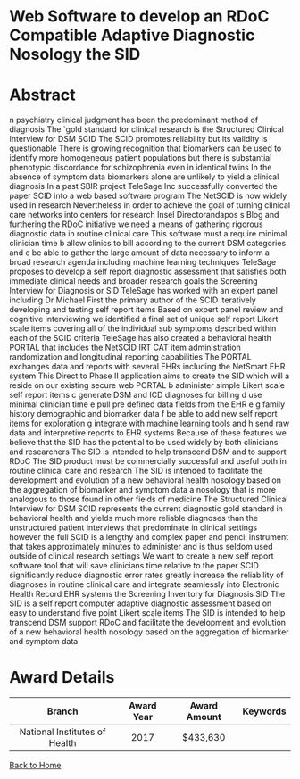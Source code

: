
Web Software to develop an RDoC Compatible Adaptive Diagnostic Nosology the SID
===============================================================================

# Abstract


n psychiatry  clinical judgment has been the predominant method of diagnosis  The `gold standard  for
clinical research is the Structured Clinical Interview for DSM    SCID     The SCID   promotes reliability  but
its validity is questionable  There is growing recognition that biomarkers can be used to identify more
homogeneous patient populations  but there is substantial phenotypic discordance for schizophrenia even in
identical twins  In the absence of symptom data  biomarkers alone are unlikely to yield a clinical diagnosis 
 In a past SBIR project  TeleSage Inc  successfully converted the paper SCID into a web based
software program  The NetSCID   is now widely used in research  Nevertheless  in order to achieve the goal
of  turning clinical care networks into centers for research   Insel  Directorandapos s Blog        and furthering the
RDoC initiative  we need a means of gathering rigorous diagnostic data in routine clinical care  This software
must  a  require minimal clinician time   b  allow clinics to bill according to the current DSM   categories  and
 c  be able to gather the large amount of data necessary to inform a broad research agenda including machine
learning techniques  TeleSage proposes to develop a self report diagnostic assessment that satisfies both
immediate clinical needs and broader research goals  the  Screening Interview for Diagnosis  or SID 
 TeleSage has worked with an expert panel including Dr  Michael First  the primary author of the SCID 
   iteratively developing and testing self report items  Based on expert panel review and cognitive interviewing 
we identified a final set of     unique self report  Likert scale items covering all of the individual sub symptoms
described within each of the SCID criteria  TeleSage has also created a behavioral health PORTAL that
includes the NetSCID    IRT CAT item administration  randomization  and longitudinal reporting capabilities 
The PORTAL exchanges data and reports with several EHRs including the NetSmart EHR system 
 This Direct to Phase II application aims to create the SID  which will  a  reside on our existing secure
web PORTAL   b  administer simple Likert scale self report items   c  generate DSM   and ICD    diagnoses
for billing   d  use minimal clinician time   e  pull pre defined data fields from the EHR  e g  family history 
demographic  and biomarker data    f  be able to add new self report items for exploration   g  integrate with
machine learning tools  and  h  send raw data and interpretive reports to EHR systems  Because of these
features  we believe that the SID has the potential to be used widely by both clinicians and researchers 
 The SID is intended to help transcend DSM   and to support RDoC  The SID product must be
commercially successful and useful both in routine clinical care and research  The SID is intended to facilitate
the development and evolution of a new behavioral health nosology based on the aggregation of biomarker
and symptom data  a nosology that is more analogous to those found in other fields of medicine The Structured Clinical Interview for DSM    SCID    represents the current diagnostic gold standard in
behavioral health and yields much more reliable diagnoses than the unstructured patient interviews that
predominate in clinical settings  however  the full SCID   is a lengthy and complex paper and pencil instrument
that takes approximately    minutes to administer and is thus seldom used outside of clinical research
settings  We want to create a new  self report software tool that will save clinicians time relative to the paper
SCID  significantly reduce diagnostic error rates  greatly increase the reliability of diagnoses in routine clinical
care  and integrate seamlessly into Electronic Health Record  EHR  systems  the Screening Inventory for
Diagnosis  SID   The SID is a self report  computer adaptive diagnostic assessment  based on easy to 
understand  five point Likert scale items  The SID is intended to help transcend DSM    support RDoC  and
facilitate the development and evolution of a new behavioral health nosology based on the aggregation of
biomarker and symptom data  

# Award Details

|Branch|Award Year|Award Amount|Keywords|
| :---: | :---: | :---: | :---: |
|National Institutes of Health|2017|$433,630||
  
  


[Back to Home](https://github.com/chrischow/dod_sbir_awards/JH/#2557)